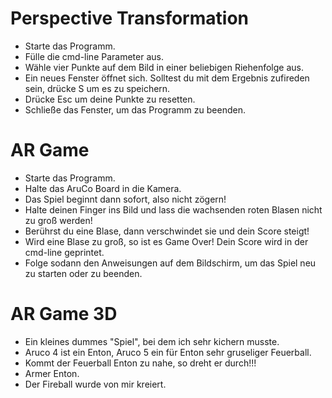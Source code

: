 # Perspective Transformation
- Starte das Programm.
- Fülle die cmd-line Parameter aus.
- Wähle vier Punkte auf dem Bild in einer beliebigen Riehenfolge aus.
- Ein neues Fenster öffnet sich. Solltest du mit dem Ergebnis zufireden sein, drücke S um es zu speichern.
- Drücke Esc um deine Punkte zu resetten.
- Schließe das Fenster, um das Programm zu beenden.

# AR Game
- Starte das Programm.
- Halte das AruCo Board in die Kamera.
- Das Spiel beginnt dann sofort, also nicht zögern!
- Halte deinen Finger ins Bild und lass die wachsenden roten Blasen nicht zu groß werden!
- Berührst du eine Blase, dann verschwindet sie und dein Score steigt!
- Wird eine Blase zu groß, so ist es Game Over! Dein Score wird in der cmd-line geprintet.
- Folge sodann den Anweisungen auf dem Bildschirm, um das Spiel neu zu starten oder zu beenden.

# AR Game 3D
- Ein kleines dummes "Spiel", bei dem ich sehr kichern musste.
- Aruco 4 ist ein Enton, Aruco 5 ein für Enton sehr gruseliger Feuerball.
- Kommt der Feuerball Enton zu nahe, so dreht er durch!!!
- Armer Enton.
- Der Fireball wurde von mir kreiert.